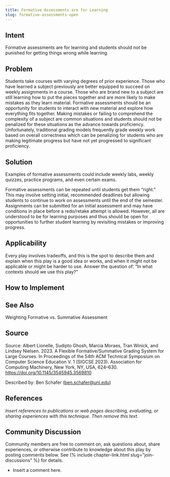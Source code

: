 ```yaml
---
title: Formative Assessments are for Learning
slug: formative-assessments-open
---
```

## Intent

Formative assessments are for learning and students should not be punished for getting things wrong while learning.

## Problem

Students take courses with varying degrees of prior experience.  Those who have learned a subject previously are better equipped to succeed on weekly assignments in a course.  Those who are brand new to a subject are still learning how to put the pieces together and are more likely to make mistakes as they learn material.  Formative assessments should be an opportunity for students to interact with new material and explore how everything fits together.  Making mistakes or failing to comprehend the complexity of a subject are common situations and students should not be penalized for these situations as the advance towards proficiency.  Unfortunately, traditional grading models frequently grade weekly work based on overall correctness which can be penalizing for students who are making legitimate progress but have not yet progressed to significant proficiency.


## Solution

Examples of formative assessments could include weekly labs, weekly quizzes, practice programs, and even certain exams. 

Formative assessments can be repeated until students get them “right.”  This may  involve setting initial, recommended deadlines but allowing students to continue to work on assessments until the end of the semester.  Assignments can be submitted for an initial assessment and may have conditions in place before a redo/retake attempt is allowed.  However, all are understood to be for learning purposes and thus should be open for opportunities to further student learning by revisiting mistakes or improving progress.

## Applicability

Every play involves tradeoffs, and this is the spot to describe them and explain when this play is a good idea or works, and when it might not be applicable or might be harder to use. Answer the question of: “In what contexts should we use this play?”

## How to Implement


## See Also

Weighting Formative vs. Summative Assessment

## Source

Source: Albert Lionelle, Sudipto Ghosh, Marcia Moraes, Tran Winick, and Lindsey Nielsen. 2023. A Flexible Formative/Summative Grading System for Large Courses. In Proceedings of the 54th ACM Technical Symposium on Computer Science Education V. 1 (SIGCSE 2023). Association for Computing Machinery, New York, NY, USA, 624–630. https://doi.org/10.1145/3545945.3569810

Described by: Ben Schafer (ben.schafer@uni.edu)

## References

_Insert references to publications or web pages describing, evaluating, or
sharing experiences with this technique. Then remove this text._


## Community Discussion

Community members are free to comment on, ask questions about, share
experiences, or otherwise contribute to knowledge about this play by
posting comments below.
See {% include chapter-link.html slug="join-discussions" %} for details.

* Insert a comment here.


